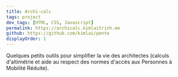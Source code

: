 ```yaml
---
title: Archi-calc
tags: project
dev_tags: [HTML, CSS, Javascript]
permalink: https://archicalc.kimlaitrinh.me
github: https://github.com/kimlai/pente
displayOrder: 1
---
```


Quelques petits outils pour simplifier la vie des architectes (calculs
d'altimétrie et aide au respect des normes d'accès aux Personnes à Mobilité
Réduite).
